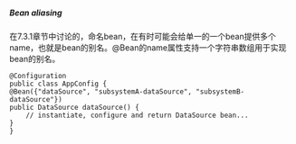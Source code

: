 ##### Bean aliasing

在7.3.1章节中讨论的，命名bean，在有时可能会给单一的一个bean提供多个name，也就是bean的别名。@Bean的name属性支持一个字符串数组用于实现bean的别名。

```
@Configuration
public class AppConfig {
@Bean({"dataSource", "subsystemA-dataSource", "subsystemB-dataSource"})
public DataSource dataSource() {
    // instantiate, configure and return DataSource bean...
}
}
```
